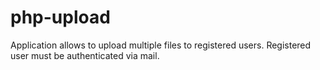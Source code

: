# php-upload
Application allows to upload multiple files to registered users. Registered user must be authenticated via mail.
